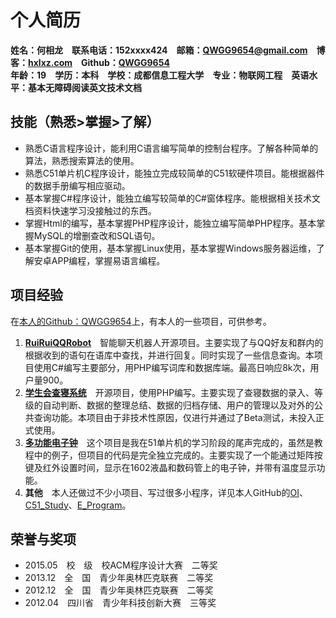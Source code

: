 # 个人简历 #
**姓名：何相龙　联系电话：152xxxx424　邮箱：<QWGG9654@gmail.com>　博客：[hxlxz.com](http://tec.hxlxz.com)　Github：[QWGG9654](https://github.com/qwgg9654)**  
**年龄：19　学历：本科　学校：成都信息工程大学　专业：物联网工程　英语水平：基本无障碍阅读英文技术文档**
## 技能（熟悉>掌握>了解） ##
+ 熟悉C语言程序设计，能利用C语言编写简单的控制台程序。了解各种简单的算法，熟悉搜索算法的使用。  
+ 熟悉C51单片机C程序设计，能独立完成较简单的C51软硬件项目。能根据器件的数据手册编写相应驱动。  
+ 基本掌握C#程序设计，能独立编写较简单的C#窗体程序。能根据相关技术文档资料快速学习没接触过的东西。  
+ 掌握Html的编写，基本掌握PHP程序设计，能独立编写简单PHP程序。基本掌握MySQL的增删查改和SQL语句。  
+ 基本掌握Git的使用，基本掌握Linux使用，基本掌握Windows服务器运维，了解安卓APP编程，掌握易语言编程。  

## 项目经验 ##
在[本人的Github：QWGG9654](https://github.com/qwgg9654)上，有本人的一些项目，可供参考。   
1. **[RuiRuiQQRobot](https://github.com/qwgg9654/RuiRuiQQ)**　智能聊天机器人开源项目。主要实现了与QQ好友和群内的根据收到的语句在语库中查找，并进行回复。同时实现了一些信息查询。本项目使用C#编写主要部分，用PHP编写词库和数据库端。最高日响应8k次，用户量900。  
2. **[学生会查寝系统](https://github.com/qwgg9654/chaqin)**　开源项目，使用PHP编写。主要实现了查寝数据的录入、等级的自动判断、数据的整理总结、数据的归档存储、用户的管理以及对外的公共查询功能。本项目由于非技术性原因，仅进行并通过了Beta测试，未投入正式使用。  
3. **[多功能电子钟](https://github.com/qwgg9654/C51_Study/tree/master/19%20%E5%AE%9E%E9%99%85%E9%A1%B9%E7%9B%AE%E5%BC%80%E5%8F%91%20%E5%A4%9A%E5%8A%9F%E8%83%BD%E7%94%B5%E5%AD%90%E9%92%9F)**　这个项目是我在51单片机的学习阶段的尾声完成的，虽然是教程中的例子，但项目的代码是完全独立完成的。主要实现了一个能通过矩阵按键及红外设置时间，显示在1602液晶和数码管上的电子钟，并带有温度显示功能。   
4. **其他**　本人还做过不少小项目、写过很多小程序，详见本人GitHub的[OI](https://github.com/qwgg9654/OI)、[C51\_Study](https://github.com/qwgg9654/C51_Study)、[E\_Program](https://github.com/qwgg9654/e_program)。  

## 荣誉与奖项 ##
+ 2015.05　校　级　校ACM程序设计大赛　二等奖
+ 2013.12　全　国　青少年奥林匹克联赛　二等奖
+ 2012.12　全　国　青少年奥林匹克联赛　二等奖
+ 2012.04　四川省　青少年科技创新大赛　三等奖
